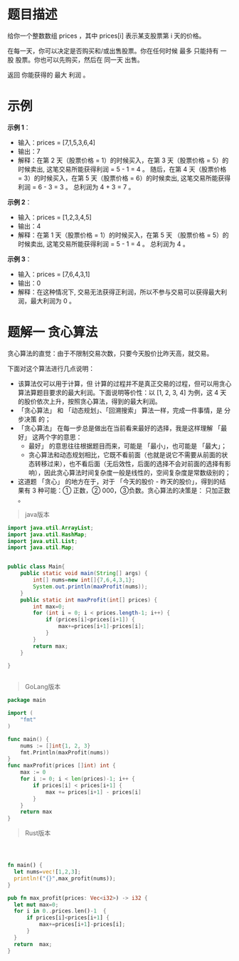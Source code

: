 # 题目描述
给你一个整数数组 prices ，其中 prices[i] 表示某支股票第 i 天的价格。

在每一天，你可以决定是否购买和/或出售股票。你在任何时候 最多 只能持有 一股 股票。你也可以先购买，然后在 同一天 出售。

返回 你能获得的 最大 利润 。

# 示例
**示例 1**：
- 输入：prices = [7,1,5,3,6,4]
- 输出：7
- 解释：在第 2 天（股票价格 = 1）的时候买入，在第 3 天（股票价格 = 5）的时候卖出, 这笔交易所能获得利润 = 5 - 1 = 4 。
     随后，在第 4 天（股票价格 = 3）的时候买入，在第 5 天（股票价格 = 6）的时候卖出, 这笔交易所能获得利润 = 6 - 3 = 3 。
     总利润为 4 + 3 = 7 。

**示例 2**：
- 输入：prices = [1,2,3,4,5]
- 输出：4
- 解释：在第 1 天（股票价格 = 1）的时候买入，在第 5 天 （股票价格 = 5）的时候卖出, 这笔交易所能获得利润 = 5 - 1 = 4 。
     总利润为 4 。

**示例 3**：
- 输入：prices = [7,6,4,3,1]
- 输出：0
- 解释：在这种情况下, 交易无法获得正利润，所以不参与交易可以获得最大利润，最大利润为 0 。

# 题解一 贪心算法
贪心算法的直觉：由于不限制交易次数，只要今天股价比昨天高，就交易。

下面对这个算法进行几点说明：
- 该算法仅可以用于计算，但 计算的过程并不是真正交易的过程，但可以用贪心算法算题目要求的最大利润。下面说明等价性：以 [1, 2, 3, 4] 为例，这 4 天的股价依次上升，按照贪心算法，得到的最大利润。
- 「贪心算法」 和 「动态规划」、「回溯搜索」 算法一样，完成一件事情，是 分步决策 的；
- 「贪心算法」 在每一步总是做出在当前看来最好的选择，我是这样理解 「最好」 这两个字的意思：
    - 最好」 的意思往往根据题目而来，可能是 「最小」，也可能是 「最大」；
    - 贪心算法和动态规划相比，它既不看前面（也就是说它不需要从前面的状态转移过来），也不看后面（无后效性，后面的选择不会对前面的选择有影响），因此贪心算法时间复杂度一般是线性的，空间复杂度是常数级别的；
- 这道题 「贪心」 的地方在于，对于 「今天的股价 - 昨天的股价」，得到的结果有 3 种可能：① 正数，② 000，③负数。贪心算法的决策是： 只加正数 。

>java版本
```java
import java.util.ArrayList;
import java.util.HashMap;
import java.util.List;
import java.util.Map;


public class Main{
    public static void main(String[] args) {
        int[] nums=new int[]{7,6,4,3,1};
        System.out.println(maxProfit(nums));
    }
    public static int maxProfit(int[] prices) {
        int max=0;
        for (int i = 0; i < prices.length-1; i++) {
            if (prices[i]<prices[i+1]) {
                max+=prices[i+1]-prices[i];
            }
        }
        return max;
    }
    
}



```
>GoLang版本
```go
package main

import (
	"fmt"
)

func main() {
	nums := []int{1, 2, 3}
	fmt.Println(maxProfit(nums))
}
func maxProfit(prices []int) int {
	max := 0
	for i := 0; i < len(prices)-1; i++ {
		if prices[i] < prices[i+1] {
			max += prices[i+1] - prices[i]
		}
	}
	return max
}

```
>Rust版本
```rs



fn main() {
  let nums=vec![1,2,3];
  println!("{}",max_profit(nums));
}

pub fn max_profit(prices: Vec<i32>) -> i32 {
  let mut max=0;
  for i in 0..prices.len()-1  {
      if prices[i]<prices[i+1] {
          max+=prices[i+1]-prices[i];
      }
  }
  return  max;
}
```




